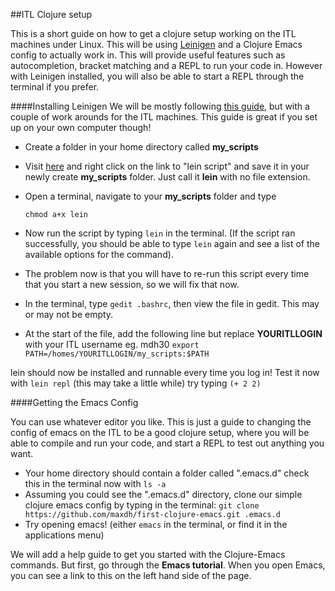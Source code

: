##ITL Clojure setup

This is a short guide on how to get a clojure setup working on the ITL machines under Linux. This will be using [Leinigen](https://github.com/technomancy/leiningen) and a Clojure Emacs config to actually work in. This will provide useful features such as autocompletion, bracket matching and a REPL to run your code in. However with Leinigen installed, you will also be able to start a REPL through the terminal if you prefer.

####Installing Leinigen
We will be mostly following [this guide](http://leiningen.org/), but with a couple of work arounds for the ITL machines. This guide is great if you set up on your own computer though!

+	Create a folder in your home directory called **my_scripts**
+	Visit [here](http://leiningen.org/#install) and right click on the link to "lein script" and save it in your newly create **my_scripts** folder. Just call it **lein** with no file extension.
+	Open a terminal, navigate to your **my_scripts** folder and type

	``chmod a+x lein``

+	Now run the script by typing ``lein`` in the terminal. (If the script ran successfully, you should be able to type ``lein`` again and see a list of the available options for the command).
+	The problem now is that you will have to re-run this script every time that you start a new session, so we will fix that now.
+	In the terminal, type ``gedit .bashrc``, then view the file in gedit. This may or may not be empty.
+	At the start of the file, add the following line but replace **YOURITLLOGIN** with your ITL username eg. mdh30
	``export PATH=/homes/YOURITLLOGIN/my_scripts:$PATH``

lein should now be installed and runnable every time you log in!
Test it now with ``lein repl`` (this may take a little while)
try typing ``(+ 2 2)``


####Getting the Emacs Config

You can use whatever editor you like. This is just a guide to changing the config of emacs on the ITL to be a good clojure setup, where you will be able to compile and run your code, and start a REPL to test out anything you want.

+	Your home directory should contain a folder called ".emacs.d" check this in the terminal now with ``ls -a``
+	Assuming you could see the ".emacs.d" directory, clone our simple clojure emacs config by typing in the terminal:
	``git clone https://github.com/maxdh/first-clojure-emacs.git .emacs.d``
+	Try opening emacs! (either ``emacs`` in the terminal, or find it in the applications menu)


We will add a help guide to get you started with the Clojure-Emacs commands. But first, go through the **Emacs tutorial**. When you open Emacs, you can see a link to this on the left hand side of the page.
